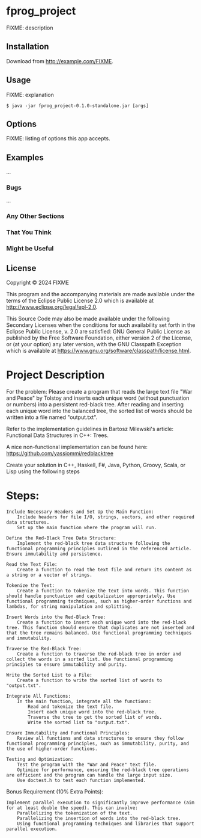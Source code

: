 # fprog_project

FIXME: description

## Installation

Download from http://example.com/FIXME.

## Usage

FIXME: explanation

    $ java -jar fprog_project-0.1.0-standalone.jar [args]

## Options

FIXME: listing of options this app accepts.

## Examples

...

### Bugs

...

### Any Other Sections
### That You Think
### Might be Useful

## License

Copyright © 2024 FIXME

This program and the accompanying materials are made available under the
terms of the Eclipse Public License 2.0 which is available at
http://www.eclipse.org/legal/epl-2.0.

This Source Code may also be made available under the following Secondary
Licenses when the conditions for such availability set forth in the Eclipse
Public License, v. 2.0 are satisfied: GNU General Public License as published by
the Free Software Foundation, either version 2 of the License, or (at your
option) any later version, with the GNU Classpath Exception which is available
at https://www.gnu.org/software/classpath/license.html.


# Project Description

For the problem: Please create a program that reads the large text file "War and Peace" by Tolstoy and inserts each unique word (without punctuation or numbers) into a persistent red-black tree. After reading and inserting each unique word into the balanced tree, the sorted list of words should be written into a file named "output.txt".

Refer to the implementation guidelines in Bartosz Milewski's article: Functional Data Structures in C++: Trees.

A nice non-functional implementation can be found here: https://github.com/yassiommi/redblacktree

Create your solution in C++, Haskell, F#, Java, Python, Groovy, Scala, or Lisp using the following steps

# Steps:

    Include Necessary Headers and Set Up the Main Function:
        Include headers for file I/O, strings, vectors, and other required data structures.
        Set up the main function where the program will run.

    Define the Red-Black Tree Data Structure:
        Implement the red-black tree data structure following the functional programming principles outlined in the referenced article. Ensure immutability and persistence.

    Read the Text File:
        Create a function to read the text file and return its content as a string or a vector of strings.

    Tokenize the Text:
        Create a function to tokenize the text into words. This function should handle punctuation and capitalization appropriately. Use functional programming techniques, such as higher-order functions and lambdas, for string manipulation and splitting.

    Insert Words into the Red-Black Tree:
        Create a function to insert each unique word into the red-black tree. This function should ensure that duplicates are not inserted and that the tree remains balanced. Use functional programming techniques and immutability.

    Traverse the Red-Black Tree:
        Create a function to traverse the red-black tree in order and collect the words in a sorted list. Use functional programming principles to ensure immutability and purity.

    Write the Sorted List to a File:
        Create a function to write the sorted list of words to "output.txt".

    Integrate All Functions:
        In the main function, integrate all the functions:
            Read and tokenize the text file.
            Insert each unique word into the red-black tree.
            Traverse the tree to get the sorted list of words.
            Write the sorted list to "output.txt".

    Ensure Immutability and Functional Principles:
        Review all functions and data structures to ensure they follow functional programming principles, such as immutability, purity, and the use of higher-order functions.

    Testing and Optimization:
        Test the program with the "War and Peace" text file.
        Optimize for performance, ensuring the red-black tree operations are efficient and the program can handle the large input size.
        Use doctest.h to test each function implemented.

Bonus Requirement (10% Extra Points): 

    Implement parallel execution to significantly improve performance (aim for at least double the speed). This can involve: 
        Parallelizing the tokenization of the text. 
        Parallelizing the insertion of words into the red-black tree. 
        Using functional programming techniques and libraries that support parallel execution.
